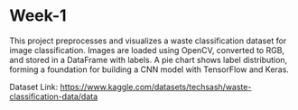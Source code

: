 # Week-1
This project preprocesses and visualizes a waste classification dataset for image classification. Images are loaded using OpenCV, converted to RGB, and stored in a DataFrame with labels. A pie chart shows label distribution, forming a foundation for building a CNN model with TensorFlow and Keras.

Dataset Link:
https://www.kaggle.com/datasets/techsash/waste-classification-data/data
